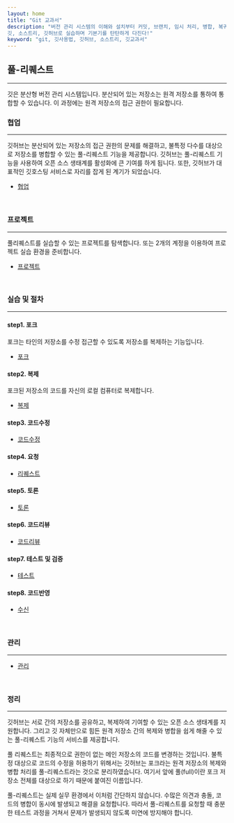 ```yaml
---
layout: home
title: "Git 교과서"
description: "버전 관리 시스템의 이해와 설치부터 커밋, 브랜치, 임시 처리, 병합, 복귀, 서브모듈, 태그까지
깃, 소스트리, 깃허브로 실습하며 기본기를 탄탄하게 다진다!"
keyword: "git, 깃사용법, 깃허브, 소스트리, 깃교과서"
---
```

## 풀-리퀘스트
<hr>
깃은 분산형 버전 관리 시스템입니다. 분산되어 있는 저장소는 원격 저장소를 통하여 통합할 수 있습니다. 
이 과정에는 원격 저장소의 접근 권한이 필요합니다.

<br>

### 협업
<hr>
깃허브는 분산되어 있는 저장소의 접근 권한의 문제를 해결하고, 불특정 다수를 대상으로 저장소를 병합할 수 있는 풀-리퀘스트 기능을 제공합니다. 깃허브는 풀-리퀘스트 기능을 사용하여 오픈 소스 생태계를 활성화에 큰 기여를 하게 됩니다. 또한, 깃허브가 대표적인 깃호스팅 서비스로 자리를 잡게 된 계기가 되었습니다.  

* [협업](collaboration)

<br>


### 프로젝트
<hr>
풀리퀘스트를 실습할 수 있는 프로젝트를 탐색합니다. 또는 2개의 계정을 이용하여 프로젝트 실습 환경을 준비합니다.  
 
* [프로젝트](project)

<br>


### 실습 및 절차
<hr>

#### step1. 포크
포크는 타인의 저장소를 수정 접근할 수 있도록 저장소를 복제하는 기능입니다.
* [포크](fork)

#### step2. 복제
포크된 저장소의 코드를 자신의 로컬 컴퓨터로 복제합니다.
* [복제](clone)

#### step3. 코드수정
* [코드수정](code)

#### step4. 요청
* [리퀘스트](request)

#### step5. 토론
* [토론](discuss)

#### step6. 코드리뷰
* [코드리뷰](review)

#### step7. 테스트 및 검증
* [테스트](test)

#### step8. 코드반영
* [수신](receive)

<br>


### 관리
<hr>

* [관리](관리)

<br>

### 정리
<hr>
깃허브는 서로 간의 저장소를 공유하고, 복제하여 기여할 수 있는 오픈 소스 생태계를 지원합니다. 그리고 깃 자체만으로 힘든 원격 저장소 간의 복제와 병합을 쉽게 해줄 수 있는 풀-리퀘스트 기능의 서비스를 제공합니다.  

풀 리퀘스트는 최종적으로 권한이 없는 메인 저장소의 코드를 변경하는 것입니다. 불특정 대상으로 코드의 수정을 허용하기 위해서는 깃허브는 포크라는 원격 저장소의 복제와 병합 처리를 풀-리퀘스트라는 것으로 분리하였습니다. 여기서 앞에 풀(full)이란 포크 저장소 전체를 대상으로 하기 때문에 붙여진 이름입니다.  

풀-리퀘스트는 실제 실무 환경에서 이처럼 간단하지 않습니다. 수많은 의견과 충돌, 코드의 병합이 동시에 발생되고 해결을 요청합니다. 따라서 풀-리퀘스트를 요청할 때 충분한 테스트 과정을 거쳐서 문제가 발생되지 않도록 미연에 방지해야 합니다.  

<br><br>